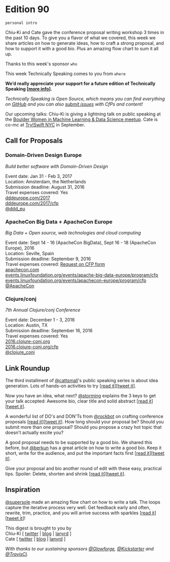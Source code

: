 # Edition 90

`personal intro`

Chiu-Ki and Cate gave the conference proposal writing workshop 3 times in the
past 10 days. To give you a flavor of what we covered, this week we share
articles on how to generate ideas, how to craft a strong proposal, and how to
support it with a good bio. Plus an amazing flow chart to sum it all up.

Thanks to this week's sponsor `who`

This week Technically Speaking comes to you from `where`

**We’d really appreciate your support for a future edition of Technically Speaking [[more info](http://www.techspeak.email/sponsorship/)].**  

*Technically Speaking is Open Source, which means you can find everything on [GitHub](https://github.com/catehstn/technically-speaking/) and you can also [submit issues](https://github.com/catehstn/technically-speaking/issues/new) with CfPs and content!*  

Our upcoming talks: Chiu-Ki is giving a lightning talk on public speaking at the [Boulder Women in Machine Learning & Data Science meetup](http://www.meetup.com/Boulder-Women-in-Machine-Learning-and-Data-Science/events/232808400/). Cate is co-mc at [Try!Swift NYC](http://www.tryswiftnyc.com/) in September.

## Call for Proposals

### Domain-Driven Design Europe
*Build better software with Domain-Driven Design*

Event date: Jan 31 - Feb 3, 2017  
Location: Amsterdam, the Netherlands  
Submission deadline: August 31, 2016  
Travel expenses covered: Yes  
[dddeurope.com/2017](https://dddeurope.com/2017/)  
[dddeurope.com/2017/cfp](https://dddeurope.com/2017/cfp/)  
[@ddd_eu](https://twitter.com/ddd_eu)

### ApacheCon Big Data + ApacheCon Europe
*Big Data + Open source, web technologies and cloud computing*

Event date: Sept 14 - 16 (ApacheCon BigData), Sept 16 - 18 (ApacheCon Europe), 2016  
Location: Seville, Spain  
Submission deadline: September 9, 2016  
Travel expenses covered: [Request on CFP   form](https://twitter.com/ApacheCon/status/763416415315648514)  
[apachecon.com](http://apachecon.com)  
[events.linuxfoundation.org/events/apache-big-data-europe/program/cfp](http://events.linuxfoundation.org/events/apache-big-data-europe/program/cfp)  
[events.linuxfoundation.org/events/apachecon-europe/program/cfp](http://events.linuxfoundation.org/events/apachecon-europe/program/cfp)  
[@ApacheCon](https://twitter.com/ApacheCon)

### Clojure/conj
*7th Annual Clojure/conj Conference*

Event date: December 1 - 3, 2016  
Location: Austin, TX  
Submission deadline: September 16, 2016  
Travel expenses covered: Yes  
[2016.clojure-conj.org](http://2016.clojure-conj.org/)  
[2016.clojure-conj.org/cfp](http://2016.clojure-conj.org/cfp/)  
[@clojure_conj](https://twitter.com/clojure_conj)


## Link Roundup

The third installment of [@cattsmall](https://twitter.com/cattsmall)'s public speaking series is about idea generation. Lots of hands-on activities to try [[read it](http://cattsmall.com/advice/2016/08/11/become-public-speaker-3.html)][[tweet it](https://twitter.com/home?status=How%20to%20become%20a%20public%20speaker%20in%201%20year%20%E2%80%93%20Step%203%3A%20Generate%20interesting%20topics%20by%20%40cattsmall%20http%3A//bit.ly/2byGOWK%20via%20%40techspeakdigest)].

Now you have an idea, what next? [@storming](https://twitter.com/storming)
explains the 3 keys to get your talk accepted: Awesome bio, clear title and
solid abstract [[read it](https://www.cloudfoundry.org/3-keys-to-getting-your-talk-accepted-at-a-conference/)][[tweet it](https://twitter.com/home?status=3%20keys%20to%20getting%20your%20talk%20accepted%20at%20a%20conference%20by%20%40storming%20http%3A//bit.ly/2bcGop9%20via%20%40techspeakdigest)].

A wonderful list of DO's and DON'Ts from [@rockbot](https://twitter.com/rockbot) on crafting conference proposals [[read it](http://bit.ly/29lidV9)][[tweet it](https://twitter.com/home?status=Is%20Your%20Conference%20Proposal%20Good%20Enough?%20by%20%40rockbot%0Ahttp%3A//bit.ly/29lidV9%20via%20%40techspeakdigest)]. How long should your proposal be? Should you submit more than one proposal? Should you propose a crazy hot topic that doesn't actually excite you?

A good proposal needs to be supported by a good bio. We shared this before, but
[@berkun](https://twitter.com/berkun) has a great article on how to write a good bio. Keep it short, write for the audience, and put the important facts first [[read it](http://scottberkun.com/2013/how-to-write-a-good-bio/)][[tweet it](https://twitter.com/home?status=How%20To%20Write%20A%20Good%20Bio%20by%20%40berkun%20http%3A//scottberkun.com/2013/how-to-write-a-good-bio%20via%20%40techspeakdigest)].

Give your proposal and bio another round of edit with these
 easy, practical tips. Spoiler: Delete, shorten and shrink [[read it](http://bit.ly/2b2t5GB)][[tweet it](https://twitter.com/home?status=5%20tips%20to%20improve%20your%20writing%20forever%20by%20%40jspector.%20Try%20them%20on%20your%20talk%20proposals!%20http%3A//bit.ly/2b2t5GB%20via%20%40techspeakdigest)].


## Inspiration

[@supersole](https://twitter.com/supersole) made an
amazing flow chart on how to write a talk. The loops capture the iterative
process very well. Get feedback early and often, rewrite, trim, practice, and
you will arrive success with sparkles [[read it](https://soledadpenades.com/2016/08/17/how-to-write-a-talk/)][[tweet it](https://twitter.com/home?status=How%20to%20write%20a%20talk%20by%20%40supersole%20https%3A//soledadpenades.com/2016/08/17/how-to-write-a-talk/%20via%20%40techspeakdigest)]!


This digest is brought to you by  
Chiu-Ki [ [twitter](https://twitter.com/chiuki) | [blog](http://blog.sqisland.com/) | [lanyrd](http://lanyrd.com/profile/chiuki/) ]  
Cate [ [twitter](https://twitter.com/catehstn) | [blog](http://www.catehuston.com/blog/) | [lanyrd](http://lanyrd.com/profile/catehstn/) ]

*With thanks to our sustaining sponsors [@Glowforge](http://twitter.com/glowforge), [@Kickstarter](http://twitter.com/kickstarter) and [@TravisCI](http://twitter.com/travisci).*
